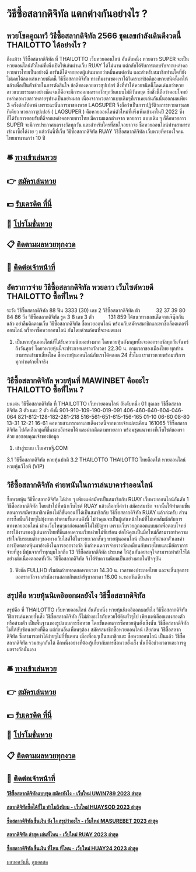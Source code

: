 # วิธีซื้อสลากดิจิทัล แตกต่างกันอย่างไร ?
## หวยโชคคูณทวี วิธีซื้อสลากดิจิทัล 2566 ชุดเลขกำลังเดินดีงวดนี้ THAILOTTO ได้อย่างไร ?
ถึงแม้ว่า วิธีซื้อสลากดิจิทัล ที่ THAILOTTO เว็บหวยออนไลน์ อันดับหนึ่ง หวยลาว SUPER จะเป็นหวยออนไลน์ตัวใหม่ที่เพิ่งเปิดให้เล่นผ่านเว็บ RUAY ได้ไม่นาน แต่กลับได้รับการตอบรับจากเหล่าคอหวยชาวไทยเป็นอย่างดี การันตีได้จากยอดผู้เล่นมากกว่าหมื่นคนต่อวัน และสำหรับสมาชิกท่านใดที่ยังไม่เคยได้ลองเล่นหวยชนิดนี้ วิธีซื้อสลากดิจิทัล ทางทีมงานของเราได้วิเคราะห์ข้อดีของหวยชนิดนี้มาให้แล้วเพื่อเป็นตัวช่วยในการตัดสินใจ
ข้อดีของหวยลาวซุปเปอร์
สิ่งที่ทำให้หวยชนิดนี้โดดเด่นกว่าหวยลาวแบบธรรมดาอย่างชัดเจนก็คือจะมีการออกผลรางวัลทุกวันแบบไม่มีวันหยุด ซึ่งสิ่งนี้ถือว่าตอบโจทย์เหล่าคอหวยลาวหลายๆท่านเป็นอย่างมาก เนื่องจากหวยลาวแบบเดิมๆที่เราเคยเล่นกันนั้นออกผลเพียง 3 ครั้งต่อสัปดาห์ เพราะฉะนั้นการมาของหวย LAOSUPER จึงถือว่าเป็นการปฏิวัติวงการหวยลาวเลยทีเดียว
หวยลาวซุปเปอร์ ( LAOSUPER ) คือหวยออนไลน์ตัวใหม่ที่เพิ่งเพิ่มเข้ามาในปี 2022 ซึ่งก็ได้รับการตอบรับที่ดีจากเหล่าคอหวยชาวไทย มีความแตกต่างจาก หวยลาว แบบเดิม ๆ ก็คือหวยลาว SUPER จะมีการประกาศผลรางวัลทุกวัน และสำหรับใครที่สนใจอยากจะ ซื้อหวยออนไลน์ท่านสามารถเข้ามาซื้อได้ง่าย ๆ แล้ววันนี้ที่เว็บ วิธีซื้อสลากดิจิทัล RUAY วิธีซื้อสลากดิจิทัล เว็บหวยที่ครองใจคนไทยมานานกว่า 10 ปี

## 🛎 [ทางเข้าเล่นหวย](https://bit.ly/3BG5bNw)
## 👉 [สมัครเล่นหวย](https://bit.ly/3BG5bNw)
## 💵 [รับเครดิต ที่นี่](https://bit.ly/3C3mvgS)
## 👑 [โปรโมชั่นหวย](https://bit.ly/3C3mvgS)
## 📋 [ติดตามผลหวยทุกงวด](https://bit.ly/3C3mvgS)
## 📱 [ติดต่อเจ้าหน้าที่](https://bit.ly/3C3mvgS)

## อัตราการจ่าย วิธีซื้อสลากดิจิทัล หวยลาว เว็บไซต์หวยดี THAILOTTO ซื้อที่ไหน ?
ระวัง วิธีซื้อสลากดิจิทัล 88
ฟัน 3333 (30)
เลข 2 วิธีซื้อสลากดิจิทัล ตัว           32 37 39 80 84 86
วิ่ง วิธีซื้อสลากดิจิทัล รูด 3 8
เลข 3 ตัว          131 859
ได้แนวทางเลขเด็ดจากเจ๊นุ๊กกันแล้ว อย่าลืมติดตามเว็บ วิธีซื้อสลากดิจิทัล ซื้อหวยออนไลน์ พร้อมกับสมัครสมาชิกและหาซื้อล็อตเตอร์รี่ออนไลน์ หรือหาซื้อหวยออนไลน์ กันโดยด่วนก่อนที่จะหมดแผง
1. เป็นหวยหุ้นออนไลน์ที่ได้รับความนิยมอย่างมาก โดยหวยหุ้นอังกฤษนั้นจะออกรางวัลทุกวันจันทร์ ถึงวันศุกร์ โดยวหวยหุ้นนี้จะประกาศผลรางวัลเวลา 22.30 น. ตามเวลาของเมืองไทย ทุกท่านสามารถเข้ามาเสี่ยงโชค ซื้อหวยหุ้นออนไลน์กับเราได้ตลอด 24 ชั่วโมง เราชาวหวยพร้อมบริการทุกท่านด้วยใจจริง

## วิธีซื้อสลากดิจิทัล หวยหุ้นที่ MAWINBET คืออะไร THAILOTTO ซื้อที่ไหน ?
บนเด่น วิธีซื้อสลากดิจิทัล ที่ THAILOTTO เว็บหวยออนไลน์ อันดับหนึ่ง 01 ชุดเลข วิธีซื้อสลากดิจิทัล 3 ตัว และ 2 ตัว ดังนี้
901-910-109-190-019-091
406-460-640-604-046-064
821-812-128-182-281-218
516-561-651-615-156-165
01-10
06-60
08-80
13-31
12-21
16-61
คอหวยสามารถเอาเลขเด็ดงวดนี้จากหวยเจ้าแม่ตะเคียน 161065 วิธีซื้อสลากดิจิทัล ไปคัดเลือกชุดที่ชื่นชอบอีกรอบได้ และฝากติดตามหวยลาว พร้อมชุดแนวทางที่เว็บไซต์ของเราด้วย
ขอขอบคุณเจ้าของข้อมูล
1. เข้าสู่ระบบ เว็บเศรษฐี.COM

3.1 วิธีซื้อสลากดิจิทัล หวยหุ้นปกติ
3.2 THAILOTTO THAILOTTO ไทยล็อตโต้ หวยออนไลน์ หวยหุ้นวีไอพี (VIP)

## วิธีซื้อสลากดิจิทัล ค่ายพนันในการเล่นบาคาร่าออนไลน์
ซื้อหวยหุ้น วิธีซื้อสลากดิจิทัล ได้ง่าย ๆ เพียงแค่สมัครเป็นสมาชิกกับ RUAY เว็บหวยออนไลน์อันดับ 1 วิธีซื้อสลากดิจิทัล โดยเข้าไปที่หน้าเว็บไซต์ RUAY แล้วเลือกที่คำว่า สมัครสมาชิก จากนั้นให้ทำตามขั้นตอนการสมัครสมาชิกเพียงไม่กี่ขั้นตอนก็ได้เป็นสมาชิกกับ วิธีซื้อสลากดิจิทัล RUAY แล้วล่ะครับ ส่วนการซื้อนั้นก็ง่ายๆไม่ยุ่งยาก ทำตามขั้นตอนดังนี้
ไม่ว่าคุณจะเป็นผู้เล่นหน้าใหม่ที่ไม่เคยสัมผัสกับการ แทงหวยออนไลน์ ผ่านเว็บไหนๆมาก่อนเลยก็ไม่ใช่ปัญหา เพราะเว็บรวยถูกออกแบบมาเพื่อตอบโจทย์การใช้งานของผู้เล่นชาวไทยที่ชื่นชอบความเรียบง่ายไม่ซับซ้อน ต่อให้คุณเป็นมือใหม่ก็สามารถทำความเข้าใจกับระบบต่างๆของทางเว็บไซต์ได้ในระยะเวลาสั้นๆ
หวยหุ้นออนไลน์ เป็นหวยที่นำเอาตัวเลขค่าการปิดตลาดหุ้นมาอ้างอิงในการออกรางวัล ซึ่งกำหนดการจ่ายรางวัลเหมือนกับหวยไทยและมีอัตราการจ่ายที่สูง มีหุ้นจากทั่วทุกมุมโลกถึง 13 วิธีซื้อสลากดิจิทัล ประเทศ ให้ลุ้นกันอย่างจุใจสามารถทำกำไรได้อย่างต่อเนื่องตลอดทั้งวัน วิธีซื้อสลากดิจิทัล จึงได้รับความนิยมเป็นอย่างมากในปัจจุบัน
1. ฟังชัด FULLHD เริ่มต้นถ่ายทอดสดหวยเวลา 14.30 น. เวลาของประเทศไทย และจะสิ้นสุดการออกรางวัลจากสำนักงานสลากกินแบ่งรัฐบาลเวลา 16.00 น.ของวันเดียวกัน

## สรุปคือ หวยหุ้นนิเคอิออกผลยังไง วิธีซื้อสลากดิจิทัล
สรุปคือ ที่ THAILOTTO เว็บหวยออนไลน์ อันดับหนึ่ง หวยหุ้นนิเคอิออกผลยังไง วิธีซื้อสลากดิจิทัล วิธีการเล่นหวยฮั่งเส็ง วิธีซื้อสลากดิจิทัล ก็ไม่ต่างอะไรกับหวยใต้ดินทั่วๆไป เพียงเเค่เลือกเเทงสองตัวหรือสามตัว เป็นพื้นฐานของรูปแบบการซื้อหวย โดยขั้นตอนการซื้อหวยหุ้นฮั่งเส็งนั้น วิธีซื้อสลากดิจิทัล ไม่ได้ซับซ้อนอย่างที่คิด แต่ก่อนอื่นเพื่อนๆต้อง สมัครสมาชิกซื้อหวยออนไลน์ เสียก่อน วิธีซื้อสลากดิจิทัล ซึ่งสามารถทำได้ง่ายๆไม่กี่ขั้นตอน เมื่อเพื่อนๆเป็นสมาชิกและ ซื้อหวยออนไลน์ เป็นแล้ว วิธีซื้อสลากดิจิทัล รวมสนุกกันได้ อีกหนึ่งอย่างที่ต้องรู้เกี่ยวกับการซื้อหวยฮั่งเส็ง นั่นก็คือช่วงเวลาและการดูผลรางวัลนั่นเอง

## 🛎 [ทางเข้าเล่นหวย](https://bit.ly/3BG5bNw)
## 👉 [สมัครเล่นหวย](https://bit.ly/3BG5bNw)
## 💵 [รับเครดิต ที่นี่](https://bit.ly/3C3mvgS)
## 👑 [โปรโมชั่นหวย](https://bit.ly/3C3mvgS)
## 📋 [ติดตามผลหวยทุกงวด](https://bit.ly/3C3mvgS)
## 📱 [ติดต่อเจ้าหน้าที่](https://bit.ly/3C3mvgS)

#### [วิธีซื้อสลากดิจิทัลแบบชุด สมัครยังไง - เว็บใหม่ UWIN789 2023 ล่าสุด](https://atom.io/themes/วิธีซื้อสลากดิจิทัลแบบชุด%20สมัครยังไง%20-%20เว็บใหม่%20uwin789%202023%20ล่าสุด)
#### [สลากดิจิทัลซื้อได้กี่ใบ ทำไมถึงนิยม - เว็บใหม่ HUAYSOD 2023 ล่าสุด](https://atom.io/themes/สลากดิจิทัลซื้อได้กี่ใบ%20ทำไมถึงนิยม%20-%20เว็บใหม่%20huaysod%202023%20ล่าสุด)
#### [ซื้อสลากดิจิทัล ขึ้นเงิน ยัง ไง สรุปว่าอะไร - เว็บใหม่ MASUREBET 2023 ล่าสุด](https://atom.io/themes/ซื้อสลากดิจิทัล%20ขึ้นเงิน%20ยัง%20ไง%20สรุปว่าอะไร%20-%20เว็บใหม่%20masurebet%202023%20ล่าสุด)
#### [สลากดิจิทัล ล่าสุด เล่นที่ไหน - เว็บใหม่ RUAY 2023 ล่าสุด](https://atom.io/themes/สลากดิจิทัล%20ล่าสุด%20เล่นที่ไหน%20-%20เว็บใหม่%20ruay%202023%20ล่าสุด)
#### [ซื้อสลากดิจิทัล ขึ้นเงิน ที่ไหน ที่ไหน - เว็บใหม่ HUAY24 2023 ล่าสุด](https://atom.io/themes/ซื้อสลากดิจิทัล%20ขึ้นเงิน%20ที่ไหน%20ที่ไหน%20-%20เว็บใหม่%20huay24%202023%20ล่าสุด)

[ผลบอลวันนี้](https://siamsport.tv "ผลบอลวันนี้"), [ดูบอลสด](https://siamsport.tv/ดูบอลสด "ดูบอลสด")